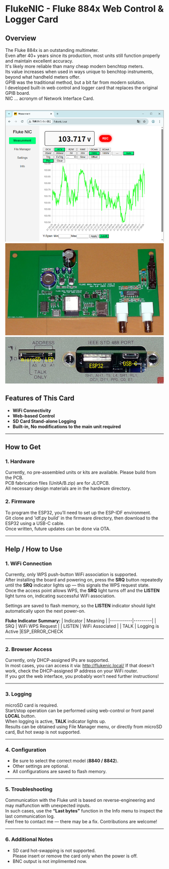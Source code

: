 # FlukeNIC - Fluke 884x Web Control & Logger Card

## Overview
The Fluke 884x is an outstanding multimeter.  
Even after 40+ years since its production, most units still function properly and maintain excellent accuracy.  
It's likely more reliable than many cheap modern benchtop meters.  
Its value increases when used in ways unique to benchtop instruments, beyond what handheld meters offer.  
GPIB was the traditional method, but a bit far from modern solution.  
I developed built-in web control and logger card that replaces the original GPIB board.  
NIC ... acronym of Network Interface Card.

![ScreenShot1](images/screenshot1.png)
![pcb1](images/pcb1.jpg)
![cutout1](images/cutout1.jpg)
---

## Features of This Card
- **WiFi Connectivity**
- **Web-based Control**
- **SD Card Stand-alone Logging**
- **Built-in, No modifications to the main unit required**

---

## How to Get

### 1. Hardware
Currently, no pre-assembled units or kits are available. Please build from the PCB.  
PCB fabrication files (UnitA/B.zip) are for JLCPCB.  
All necessary design materials are in the hardware directory.

### 2. Firmware
To program the ESP32, you’ll need to set up the ESP-IDF environment.  
Git clone and 'idf.py build' in the firmware directory, then download to the ESP32 using a USB-C cable.  
Once written, future updates can be done via OTA.

---

## Help / How to Use

### 1. WiFi Connection
Currently, only WPS push-button WiFi association is supported.  
After installing the board and powering on, press the **SRQ** button repeatedly until the **SRQ** indicator lights up — this signals the WPS request state.  
Once the access point allows WPS, the **SRQ** light turns off and the **LISTEN** light turns on, indicating successful WiFi association.  

Settings are saved to flash memory, so the **LISTEN** indicator should light automatically upon the next power-on.

**Fluke Indicator Summary:**
| Indicator | Meaning |
|-----------|---------|
| SRQ | WiFi WPS Request |
| LISTEN | WiFi Associated |
| TALK | Logging is Active |ESP_ERROR_CHECK

---

### 2. Browser Access
Currently, only DHCP-assigned IPs are supported.  
In most cases, you can access it via:
http://flukenic.local/
If that doesn't work, check the DHCP-assigned IP address on your WiFi router.  
If you got the web interface, you probably won’t need further instructions!

---

### 3. Logging
microSD card is required.  
Start/stop operation can be performed using web-control or front panel **LOCAL** button.  
When logging is active, **TALK** indicator lights up.  
Results can be obtained using File Manager menu, or directly from microSD card, But hot swap is not supported.

---

### 4. Configuration
- Be sure to select the correct model (**8840 / 8842**).
- Other settings are optional.
- All configurations are saved to flash memory.

---

### 5. Troubleshooting
Communication with the Fluke unit is based on reverse-engineering and may malfunction with unexpected inputs.  
In such cases, use the **“Last bytes”** function in the Info menu to inspect the last communication log.  
Feel free to contact me — there may be a fix. Contributions are welcome!

---

### 6. Additional Notes
- SD card hot-swapping is not supported.  
Please insert or remove the card only when the power is off.
- BNC output is not implimented now.